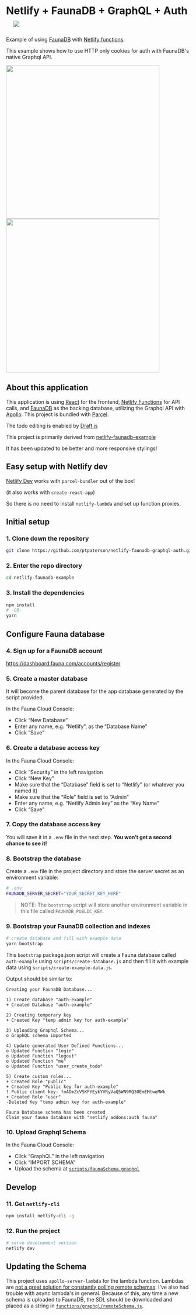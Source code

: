 # Netlify + FaunaDB + GraphQL + Auth &nbsp;&nbsp;&nbsp;<a href="https://app.netlify.com/start/deploy?repository=https://github.com/ptpaterson/netlify-faunadb-graphql-auth&stack=fauna"><img src="https://www.netlify.com/img/deploy/button.svg"></a>

Example of using [FaunaDB](https://fauna.com/) with [Netlify functions](https://www.netlify.com/docs/functions/).

This example shows how to use HTTP only cookies for auth with FaunaDB's native Graphql API.

<img src="https://user-images.githubusercontent.com/7998974/78754740-02363500-7946-11ea-915d-15ce81499480.PNG" width="420">  <img src="https://user-images.githubusercontent.com/7998974/78755012-7244bb00-7946-11ea-9b18-08735b4d61a8.PNG" width="420">

## About this application

This application is using [React](https://reactjs.org/) for the frontend, [Netlify Functions](https://www.netlify.com/docs/functions/) for API calls, and [FaunaDB](https://fauna.com/) as the backing database, utilizing the Graphql API with [Apollo](https://www.apollographql.com/docs/apollo-server/deployment/lambda/). This project is bundled with [Parcel](https://parceljs.org/).

The todo editing is enabled by [Draft.js](https://draftjs.org/)

This project is primarily derived from [netlify-faunadb-example](https://github.com/netlify/netlify-faunadb-example)

It has been updated to be better and more responsive stylings!

## Easy setup with Netlify dev

[Netlify Dev](https://www.netlify.com/products/dev/) works with `parcel-bundler` out of the box!

(it also works with `create-react-app`)

So there is no need to install `netlify-lambda` and set up function proxies.

## Initial setup

### 1. Clone down the repository

```bash
git clone https://github.com/ptpaterson/netlify-faunadb-graphql-auth.git
```

### 2. Enter the repo directory

```bash
cd netlify-faunadb-example
```

### 3. Install the dependencies

```bash
npm install
# -OR-
yarn
```

## Configure Fauna database

### 4. Sign up for a FaunaDB account

  https://dashboard.fauna.com/accounts/register

### 5. Create a master database

It will become the parent database for the app database generated by the script provided.

In the Fauna Cloud Console:

  - Click “New Database”
  - Enter any name, e.g. “Netlify”, as the “Database Name”
  - Click “Save”

### 6. Create a database access key

In the Fauna Cloud Console:

  - Click “Security” in the left navigation
  - Click “New Key”
  - Make sure that the “Database” field is set to “Netlify” (or whatever you named it)
  - Make sure that the “Role” field is set to “Admin”
  - Enter any name, e.g. “Netlify Admin key” as the “Key Name”
  - Click “Save”

### 7. Copy the database access key

You will save it in a `.env` file in the next step. **You won’t get a second chance to see it!**

### 8. Bootstrap the database

Create a `.env` file in the project directory and store the server secret as
an environment variable:

```bash
# .env
FAUNADB_SERVER_SECRET="YOUR_SECRET_KEY_HERE"
```

> NOTE: The `bootstrap` script will store another environment variable in this
> file called `FAUNADB_PUBLIC_KEY`.

### 9. Bootstrap your FaunaDB collection and indexes

```bash
# create database and fill with example data
yarn bootstrap
```

This `bootstrap` package.json script will create a Fauna database called
`auth-example` using `scripts/create-database.js` and then fill it with
example data using `scripts/create-example-data.js`.

Output should be similar to:

```
Creating your FaunaDB Database...

1) Create database "auth-example"
+ Created Database "auth-example"

2) Creating temporary key
+ Created Key "temp admin key for auth-example"

3) Uploading Graphql Schema...
o GraphQL schema imported

4) Update generated User Defined Functions...
o Updated Function "login"
o Updated Function "logout"
o Updated Function "me"
o Updated Function "user_create_todo"

5) Create custom roles...
+ Created Role "public"
+ Created Key "Public key for auth-example"
! Public client key: fnADmZcVSKFYEykYVRyVaQ5WN9RQ3OEmEMtweMWk
+ Created Role "user"
-Deleted Key "temp admin key for auth-example"

Fauna Database schema has been created
Claim your fauna database with "netlify addons:auth fauna"
```

### 10. Upload Graphql Schema

In the Fauna Cloud Console:

  - Click “GraphQL” in the left navigation
  - Click “IMPORT SCHEMA”
  - Upload the schema at [`scripts/faunaSchema.graphql`](https://github.com/ptpaterson/netlify-faunadb-graphql-auth/blob/master/scripts/faunaSchema.graphql)

## Develop

### 11. Get `netlify-cli`

```bash
npm install netlify-cli -g
```

### 12. Run the project

```bash
# serve development version
netlify dev
```

## Updating the Schema

This project uses `apollo-server-lambda` for the lambda function. Lambdas are [not a great solution for constantly polling remote schemas](https://github.com/apollographql/apollo-server/issues/3190). I've also had trouble with async lambda's in general.  Because of this, any time a new schema is uploaded to FaunaDB, the SDL should be downloaded and placed as a string in [`functions/graphql/remoteSchema.js`](https://github.com/ptpaterson/netlify-faunadb-graphql-auth/blob/master/functions/graphql/remoteSchema.js).
